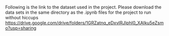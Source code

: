 Following is the link to the dataset used in the project. Please download the data sets in the same directory as the .ipynb files for the project to run without hiccups
https://drive.google.com/drive/folders/1GRZatnq_eDxvIRJlphI0_XAIku5eZsmo?usp=sharing
